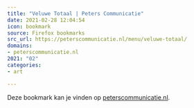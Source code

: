 ```yaml
---
title: "Veluwe Totaal | Peters Communicatie"
date: 2021-02-28 12:04:54
icon: bookmark
source: Firefox bookmarks
src_url: https://peterscommunicatie.nl/menu/veluwe-totaal/
domains:
- peterscommunicatie.nl
2021: "02"
categories:
- art

---
```

Deze bookmark kan je vinden op [peterscommunicatie.nl](https://peterscommunicatie.nl/menu/veluwe-totaal/).

